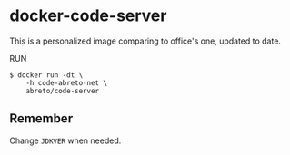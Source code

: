 # docker-code-server

This is a personalized image comparing to office's one, updated to date.

RUN
```
$ docker run -dt \
    -h code-abreto-net \
    abreto/code-server
```

## Remember
Change `JDKVER` when needed.

